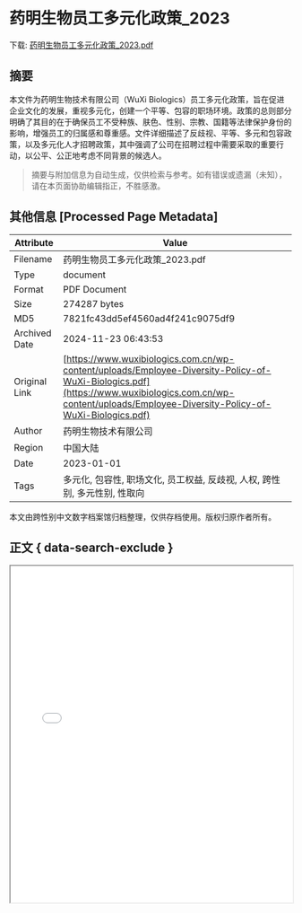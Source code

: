 # 药明生物员工多元化政策_2023

<!-- tcd_download_link -->
下载: <a href="../药明生物员工多元化政策_2023.pdf" download>药明生物员工多元化政策_2023.pdf</a>
<!-- tcd_download_link_end -->

## 摘要

<!-- tcd_abstract -->
本文件为药明生物技术有限公司（WuXi Biologics）员工多元化政策，旨在促进企业文化的发展，重视多元化，创建一个平等、包容的职场环境。政策的总则部分明确了其目的在于确保员工不受种族、肤色、性别、宗教、国籍等法律保护身份的影响，增强员工的归属感和尊重感。文件详细描述了反歧视、平等、多元和包容政策，以及多元化人才招聘政策，其中强调了公司在招聘过程中需要采取的重要行动，以公平、公正地考虑不同背景的候选人。

<!-- tcd_abstract_end -->

> 摘要与附加信息为自动生成，仅供检索与参考。如有错误或遗漏（未知），请在本页面协助编辑指正，不胜感激。

## 其他信息 [Processed Page Metadata]

| Attribute       | Value                                  |
|-----------------|----------------------------------------|
| Filename        | 药明生物员工多元化政策_2023.pdf                             |
| Type            | document                                 |
| Format          | PDF Document                               |
| Size            | 274287 bytes                           |
| MD5             | 7821fc43dd5ef4560ad4f241c9075df9                                  |
| Archived Date   | 2024-11-23 06:43:53                             |
| Original Link   | [https://www.wuxibiologics.com.cn/wp-content/uploads/Employee-Diversity-Policy-of-WuXi-Biologics.pdf](https://www.wuxibiologics.com.cn/wp-content/uploads/Employee-Diversity-Policy-of-WuXi-Biologics.pdf)                         |
| Author          | 药明生物技术有限公司                               |
| Region          | 中国大陆                               |
| Date            | 2023-01-01                                 |
| Tags            | 多元化, 包容性, 职场文化, 员工权益, 反歧视, 人权, 跨性别, 多元性别, 性取向                                 |

本文由跨性别中文数字档案馆归档整理，仅供存档使用。版权归原作者所有。


## 正文 { data-search-exclude }

<!-- tcd_main_text -->
<iframe src="../药明生物员工多元化政策_2023.pdf" width="100%" height="600px">
    <p>无法显示PDF，请下载查看。</p>
</iframe>
<!-- tcd_main_text_end -->


